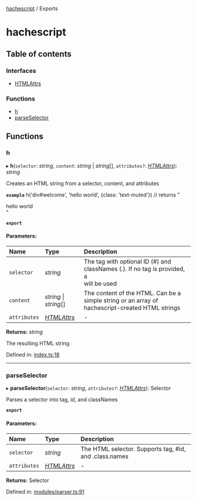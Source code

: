 [hachescript](README.md) / Exports

# hachescript

## Table of contents

### Interfaces

- [HTMLAttrs](interfaces/htmlattrs.md)

### Functions

- [h](modules.md#h)
- [parseSelector](modules.md#parseselector)

## Functions

### h

▸ **h**(`selector`: *string*, `content`: *string* \| *string*[], `attributes?`: [*HTMLAttrs*](interfaces/htmlattrs.md)): *string*

Creates an HTML string from a selector, content, and attributes

**`example`** h('div#welcome', 'hello world', {class: 'text-muted'}) // returns "<div id="welcome" class="text-muted">hello world</div>"

**`export`** 

#### Parameters:

Name | Type | Description |
:------ | :------ | :------ |
`selector` | *string* | The tag with optional ID (#) and classNames (.). If no tag is provided, a <div> will be used   |
`content` | *string* \| *string*[] | The content of the HTML. Can be a simple string or an array of hachescript-created HTML strings   |
`attributes` | [*HTMLAttrs*](interfaces/htmlattrs.md) | - |

**Returns:** *string*

The resulting HTML string

Defined in: [index.ts:18](https://github.com/alrico88/hachescript/blob/e293aa5/src/index.ts#L18)

___

### parseSelector

▸ **parseSelector**(`selector`: *string*, `attributes?`: [*HTMLAttrs*](interfaces/htmlattrs.md)): Selector

Parses a selector into tag, id, and classNames

**`export`** 

#### Parameters:

Name | Type | Description |
:------ | :------ | :------ |
`selector` | *string* | The HTML selector. Supports tag, #id, and .class.names   |
`attributes` | [*HTMLAttrs*](interfaces/htmlattrs.md) | - |

**Returns:** Selector

Defined in: [modules/parser.ts:91](https://github.com/alrico88/hachescript/blob/e293aa5/src/modules/parser.ts#L91)
